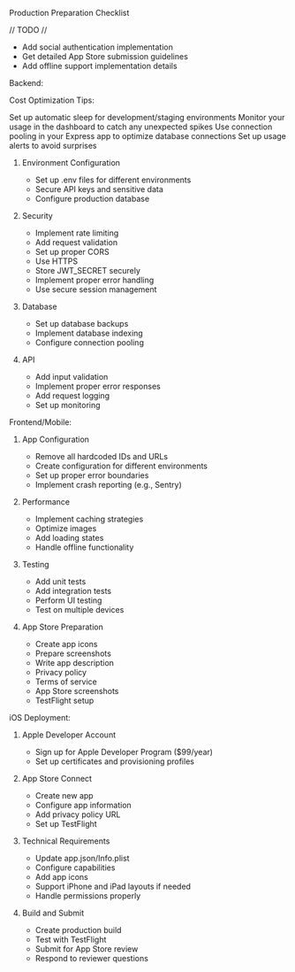Production Preparation Checklist

// TODO //

- Add social authentication implementation
- Get detailed App Store submission guidelines
- Add offline support implementation details

Backend:

Cost Optimization Tips:

Set up automatic sleep for development/staging environments
Monitor your usage in the dashboard to catch any unexpected spikes
Use connection pooling in your Express app to optimize database connections
Set up usage alerts to avoid surprises

1. Environment Configuration

   - Set up .env files for different environments
   - Secure API keys and sensitive data
   - Configure production database

2. Security

   - Implement rate limiting
   - Add request validation
   - Set up proper CORS
   - Use HTTPS
   - Store JWT_SECRET securely
   - Implement proper error handling
   - Use secure session management

3. Database

   - Set up database backups
   - Implement database indexing
   - Configure connection pooling

4. API
   - Add input validation
   - Implement proper error responses
   - Add request logging
   - Set up monitoring

Frontend/Mobile:

1. App Configuration

   - Remove all hardcoded IDs and URLs
   - Create configuration for different environments
   - Set up proper error boundaries
   - Implement crash reporting (e.g., Sentry)

2. Performance

   - Implement caching strategies
   - Optimize images
   - Add loading states
   - Handle offline functionality

3. Testing

   - Add unit tests
   - Add integration tests
   - Perform UI testing
   - Test on multiple devices

4. App Store Preparation
   - Create app icons
   - Prepare screenshots
   - Write app description
   - Privacy policy
   - Terms of service
   - App Store screenshots
   - TestFlight setup

iOS Deployment:

1. Apple Developer Account

   - Sign up for Apple Developer Program ($99/year)
   - Set up certificates and provisioning profiles

2. App Store Connect

   - Create new app
   - Configure app information
   - Add privacy policy URL
   - Set up TestFlight

3. Technical Requirements

   - Update app.json/Info.plist
   - Configure capabilities
   - Add app icons
   - Support iPhone and iPad layouts if needed
   - Handle permissions properly

4. Build and Submit
   - Create production build
   - Test with TestFlight
   - Submit for App Store review
   - Respond to reviewer questions
